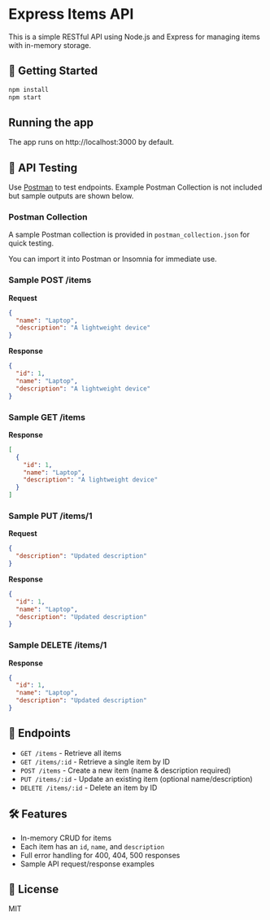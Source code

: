 # Express Items API

This is a simple RESTful API using Node.js and Express for managing items with in-memory storage.

## 🚀 Getting Started

```bash
npm install
npm start
```

## Running the app
The app runs on http://localhost:3000 by default.

## 🧪 API Testing

Use [Postman](https://postman.com) to test endpoints. Example Postman Collection is not included but sample outputs are shown below.

### Postman Collection
A sample Postman collection is provided in `postman_collection.json` for quick testing.

You can import it into Postman or Insomnia for immediate use.

### Sample POST /items
**Request**
```json
{
  "name": "Laptop",
  "description": "A lightweight device"
}
```

**Response**
```json
{
  "id": 1,
  "name": "Laptop",
  "description": "A lightweight device"
}
```

### Sample GET /items
**Response**
```json
[
  {
    "id": 1,
    "name": "Laptop",
    "description": "A lightweight device"
  }
]
```

### Sample PUT /items/1
**Request**
```json
{
  "description": "Updated description"
}
```

**Response**
```json
{
  "id": 1,
  "name": "Laptop",
  "description": "Updated description"
}
```

### Sample DELETE /items/1
**Response**
```json
{
  "id": 1,
  "name": "Laptop",
  "description": "Updated description"
}
```

## 🔁 Endpoints

- `GET /items` - Retrieve all items
- `GET /items/:id` - Retrieve a single item by ID
- `POST /items` - Create a new item (name & description required)
- `PUT /items/:id` - Update an existing item (optional name/description)
- `DELETE /items/:id` - Delete an item by ID

## 🛠 Features

- In-memory CRUD for items
- Each item has an `id`, `name`, and `description`
- Full error handling for 400, 404, 500 responses
- Sample API request/response examples

## 📄 License

MIT